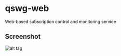 # qswg-web
Web-based subscription control and monitoring service

## Screenshot
![alt tag](https://cloud.githubusercontent.com/assets/877437/8552836/40248dd8-24e8-11e5-98ff-9bebacfde57c.png)

